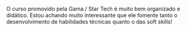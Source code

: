 O curso promovido pela Gama / Star Tech é muito bem organizado e didático. Estou achando muito interessante que ele fomente tanto o desenvolvimento de habilidades técnicas quanto o das soft skills! 
